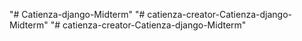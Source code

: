 "# Catienza-django-Midterm" 
"# catienza-creator-Catienza-django-Midterm" 
"# catienza-creator-Catienza-django-Midterm" 
